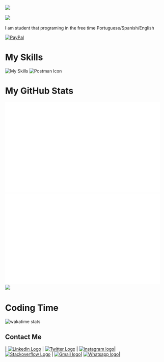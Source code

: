 ![](https://komarev.com/ghpvc/?username=feijoes)



![](https://capsule-render.vercel.app/api?type=transparent&fontColor=703ee5&text=feijoes&height=150&fontSize=100&desc=17%20years%20old%20Brazilian&descAlignY=80&descAlign=60)

I am student that programing in the free time 
Portuguese/Spanish/English

[![PayPal](https://img.shields.io/badge/PayPal-00457C?style=for-the-badge&logo=paypal&logoColor=white)](https://www.paypal.com/paypalme/joaoSMBR)


# My Skills
![My Skills](https://skillicons.dev/icons?i=js,html,nodejs,py,dotnet,cs,git,express,nest,java,bootstrap,bots,django,firebase,flask,heroku,prisma,mongodb,mysql,react,selenium,ts&theme=dark&perline=10)
<img src="https://user-images.githubusercontent.com/94744748/174678573-5e5f084c-d17a-4002-8f09-6c9885fb0823.svg" width="48px" alt="Postman Icon"/>
 # My GitHub Stats
![image](https://raw.githubusercontent.com/feijoes/feijoes/master/generated/overview.svg#gh-dark-mode-only)
![image](https://raw.githubusercontent.com/feijoes/feijoes/master/generated/languages.svg#gh-dark-mode-only)
![](http://github-profile-summary-cards.vercel.app/api/cards/repos-per-language?username=feijoes&theme=github_dark)

# Coding Time
![wakatime stats](https://github-readme-stats.vercel.app/api/wakatime?username=feijoes&theme=dark)
## Contact Me
| [<img src="https://github.com/TheDudeThatCode/TheDudeThatCode/blob/master/Assets/Linkedin.svg" alt="Linkedin Logo" width="32">](https://www.linkedin.com/in/pedrocaladomoura/) | [<img src="https://github.com/TheDudeThatCode/TheDudeThatCode/blob/master/Assets/Twitter.svg" alt="Twitter Logo" width="32">](https://twitter.com/Feijoes_P) | [<img src="https://github.com/TheDudeThatCode/TheDudeThatCode/blob/master/Assets/Instagram.svg" alt="instagram logo" width="32">](https://www.instagram.com/pedrocaladomoura/)|[<img src="https://cdn.svgporn.com/logos/stackoverflow-icon.svg" alt="Stackoverflow Logo" width="28">](https://stackoverflow.com/users/15676155/pedro-calado-moura) | [<img src="https://github.com/TheDudeThatCode/TheDudeThatCode/blob/master/Assets/Gmail.svg" alt="Gmail logo" height="32">](mailto:pcaladomoura@gmail.com)| [<img src="https://www.speaktech.in/themes/images/whatsapp-icon.png" alt="Whatsapp logo" height="32">](https://web.whatsapp.com/send?phone=598091363661)|
